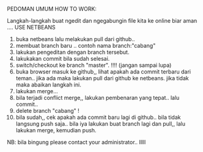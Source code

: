 PEDOMAN UMUM HOW TO WORK:

Langkah-langkah buat ngedit dan ngegabungin file kita ke online biar aman .... USE NETBEANS

1. buka netbeans lalu melakukan pull dari github..
2. membuat branch baru .. contoh nama branch:"cabang"
3. lakukan pengeditan dengan branch tersebut.
4. lakukakan commit bila sudah selesai.
5. switch/checkout ke branch "master". !!!! (jangan sampai lupa)
6. buka browser masuk ke github,, lihat apakah ada commit terbaru dari teman.. jika ada maka lakukan pull dari github ke   netbeans. jika tidak maka abaikan langkah ini.
7. lakukan merge...
8. bila terjadi conflict merge,, lakukan pembenaran yang tepat.. lalu commit..
9. delete branch "cabang" !
10. bila sudah,, cek apakah ada commit baru lagi di github.. bila tidak langsung push saja.. bila iya lakukan buat branch lagi dan pull,, lalu lakukan merge, kemudian push.

NB: bila bingung please contact your administrator..
lllll